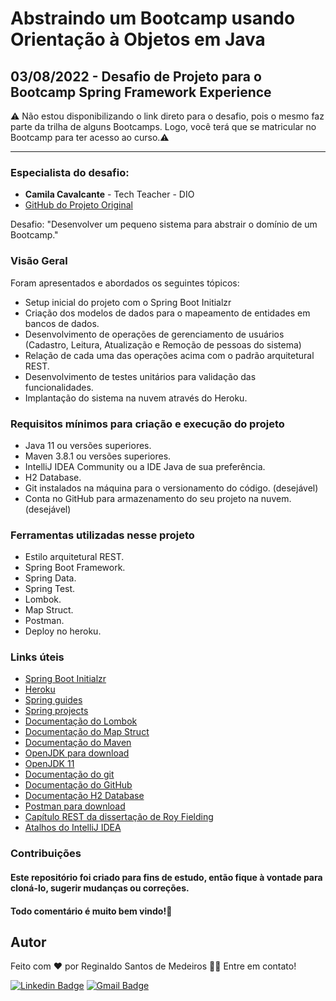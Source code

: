 # Abstraindo um Bootcamp usando Orientação à Objetos em Java

## 03/08/2022 - Desafio de Projeto para o Bootcamp Spring Framework Experience


⚠️ Não estou disponibilizando o link direto para o desafio, pois o mesmo faz parte da trilha de alguns Bootcamps. Logo, você terá que se matricular no Bootcamp para ter acesso ao curso.⚠️

------------

### Especialista do desafio:
- **Camila Cavalcante** - Tech Teacher - DIO
- [GitHub do Projeto Original](https://github.com/cami-la)

Desafio: "Desenvolver um pequeno sistema para abstrair o domínio de um Bootcamp."

### Visão Geral
Foram apresentados e abordados os seguintes tópicos:
- Setup inicial do projeto com o Spring Boot Initialzr
- Criação dos modelos de dados para o mapeamento de entidades em bancos de dados.
- Desenvolvimento de operações de gerenciamento de usuários (Cadastro, Leitura, Atualização e Remoção de pessoas do sistema)
- Relação de cada uma das operações acima com o padrão arquitetural REST.
- Desenvolvimento de testes unitários para validação das funcionalidades.
- Implantação do sistema na nuvem através do Heroku.

### Requisitos mínimos para criação e execução do projeto
- Java 11 ou versões superiores.
- Maven 3.8.1 ou versões superiores.
- IntelliJ IDEA Community ou a IDE Java de sua preferência.
- H2 Database.
- Git instalados na máquina para o versionamento do código. (desejável)
- Conta no GitHub para armazenamento do seu projeto na nuvem. (desejável)

### Ferramentas utilizadas nesse projeto
- Estilo arquitetural REST.
- Spring Boot Framework.
- Spring Data.
- Spring Test.
- Lombok.
- Map Struct.
- Postman.
- Deploy no heroku.


### Links úteis
- [Spring Boot Initialzr](https://start.spring.io/)
- [Heroku](https://www.heroku.com)
- [Spring guides](https://spring.io/guides)
- [Spring projects](https://spring.io/projects)
- [Documentação do Lombok](https://projectlombok.org/)
- [Documentação do Map Struct](https://mapstruct.org/)
- [Documentação do Maven](https://maven.apache.org/)
- [OpenJDK para download](https://openjdk.java.net/)
- [OpenJDK 11](https://jdk.java.net/java-se-ri/11)
- [Documentação do git](https://git-scm.com/)
- [Documentação do GitHub](https://docs.github.com/pt)
- [Documentação H2 Database](https://www.h2database.com/html/main.html)
- [Postman para download](https://www.postman.com/downloads/)
- [Capítulo REST da dissertação de Roy Fielding](https://www.ics.uci.edu/~fielding/pubs/dissertation/rest_arch_style.htm)
- [Atalhos do IntelliJ IDEA](https://resources.jetbrains.com/storage/products/intellij-idea/docs/IntelliJIDEA_ReferenceCard.pdf)



### Contribuições
#### Este repositório foi criado para fins de estudo, então fique à vontade para cloná-lo, sugerir mudanças ou correções.
#### Todo comentário é muito bem vindo!🤝

## Autor  

Feito com ❤️ por Reginaldo Santos de Medeiros 👋🏽 Entre em contato!

[![Linkedin Badge](https://img.shields.io/badge/-Reginaldo-blue?style=flat-square&logo=Linkedin&logoColor=white&link=https://www.linkedin.com/in/reginaldo-santos-de-medeiros-59517324/)](https://www.linkedin.com/in/reginaldo-santos-de-medeiros-59517324/) [![Gmail Badge](https://img.shields.io/badge/-rsanme@gmail.com-c14438?style=flat-square&logo=Gmail&logoColor=white&link=mailto:rsanme@gmail.com)](mailto:rsanme@gmail.com)  
